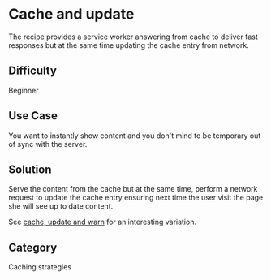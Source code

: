 # Cache and update
The recipe provides a service worker answering from cache to deliver fast
responses but at the same time updating the cache entry from network.

## Difficulty
Beginner

## Use Case
You want to instantly show content and you don't mind to be temporary out of
sync with the server.

## Solution
Serve the content from the cache but at the same time, perform a network request
to update the cache entry ensuring next time the user visit the page she will
see up to date content.

See
[cache, update and warn](strategy-cache-update-and-warn.html) for an interesting
variation.

## Category
Caching strategies

